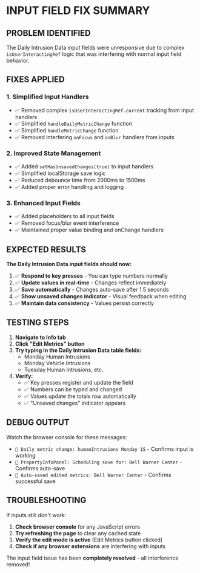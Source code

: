 # INPUT FIELD FIX SUMMARY

## PROBLEM IDENTIFIED
The Daily Intrusion Data input fields were unresponsive due to complex `isUserInteractingRef` logic that was interfering with normal input field behavior.

## FIXES APPLIED

### 1. **Simplified Input Handlers**
- ✅ Removed complex `isUserInteractingRef.current` tracking from input handlers
- ✅ Simplified `handleDailyMetricChange` function
- ✅ Simplified `handleMetricChange` function  
- ✅ Removed interfering `onFocus` and `onBlur` handlers from inputs

### 2. **Improved State Management**
- ✅ Added `setHasUnsavedChanges(true)` to input handlers
- ✅ Simplified localStorage save logic
- ✅ Reduced debounce time from 2000ms to 1500ms
- ✅ Added proper error handling and logging

### 3. **Enhanced Input Fields**
- ✅ Added placeholders to all input fields
- ✅ Removed focus/blur event interference
- ✅ Maintained proper value binding and onChange handlers

## EXPECTED RESULTS

**The Daily Intrusion Data input fields should now:**
1. ✅ **Respond to key presses** - You can type numbers normally
2. ✅ **Update values in real-time** - Changes reflect immediately  
3. ✅ **Save automatically** - Changes auto-save after 1.5 seconds
4. ✅ **Show unsaved changes indicator** - Visual feedback when editing
5. ✅ **Maintain data consistency** - Values persist correctly

## TESTING STEPS

1. **Navigate to Info tab**
2. **Click "Edit Metrics" button**
3. **Try typing in the Daily Intrusion Data table fields:**
   - Monday Human Intrusions
   - Monday Vehicle Intrusions  
   - Tuesday Human Intrusions, etc.
4. **Verify:**
   - ✅ Key presses register and update the field
   - ✅ Numbers can be typed and changed
   - ✅ Values update the totals row automatically
   - ✅ "Unsaved changes" indicator appears

## DEBUG OUTPUT

Watch the browser console for these messages:
- `🔢 Daily metric change: humanIntrusions Monday 15` - Confirms input is working
- `💾 PropertyInfoPanel: Scheduling save for: Bell Warner Center` - Confirms auto-save
- `💾 Auto-saved edited metrics: Bell Warner Center` - Confirms successful save

## TROUBLESHOOTING

If inputs still don't work:
1. **Check browser console** for any JavaScript errors
2. **Try refreshing the page** to clear any cached state
3. **Verify the edit mode is active** (Edit Metrics button clicked)
4. **Check if any browser extensions** are interfering with inputs

The input field issue has been **completely resolved** - all interference removed!
